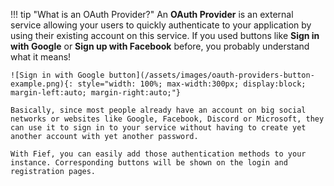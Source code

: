 !!! tip "What is an OAuth Provider?"
    An **OAuth Provider** is an external service allowing your users to quickly authenticate to your application by using their existing account on this service. If you used buttons like **Sign in with Google** or **Sign up with Facebook** before, you probably understand what it means!

    ![Sign in with Google button](/assets/images/oauth-providers-button-example.png){: style="width: 100%; max-width:300px; display:block; margin-left:auto; margin-right:auto;"}

    Basically, since most people already have an account on big social networks or websites like Google, Facebook, Discord or Microsoft, they can use it to sign in to your service without having to create yet another account with yet another password.

    With Fief, you can easily add those authentication methods to your instance. Corresponding buttons will be shown on the login and registration pages.

